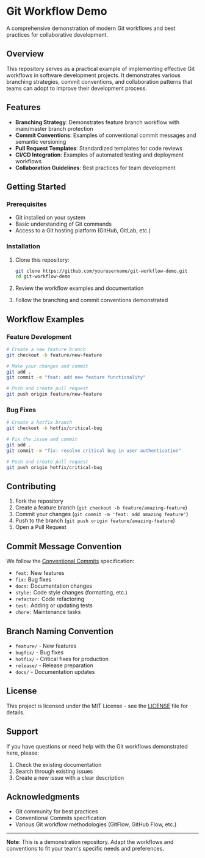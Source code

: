 # Git Workflow Demo

A comprehensive demonstration of modern Git workflows and best practices for collaborative development.

## Overview

This repository serves as a practical example of implementing effective Git workflows in software development projects. It demonstrates various branching strategies, commit conventions, and collaboration patterns that teams can adopt to improve their development process.

## Features

- **Branching Strategy**: Demonstrates feature branch workflow with main/master branch protection
- **Commit Conventions**: Examples of conventional commit messages and semantic versioning
- **Pull Request Templates**: Standardized templates for code reviews
- **CI/CD Integration**: Examples of automated testing and deployment workflows
- **Collaboration Guidelines**: Best practices for team development

## Getting Started

### Prerequisites

- Git installed on your system
- Basic understanding of Git commands
- Access to a Git hosting platform (GitHub, GitLab, etc.)

### Installation

1. Clone this repository:
   ```bash
   git clone https://github.com/yourusername/git-workflow-demo.git
   cd git-workflow-demo
   ```

2. Review the workflow examples and documentation

3. Follow the branching and commit conventions demonstrated

## Workflow Examples

### Feature Development

```bash
# Create a new feature branch
git checkout -b feature/new-feature

# Make your changes and commit
git add .
git commit -m "feat: add new feature functionality"

# Push and create pull request
git push origin feature/new-feature
```

### Bug Fixes

```bash
# Create a hotfix branch
git checkout -b hotfix/critical-bug

# Fix the issue and commit
git add .
git commit -m "fix: resolve critical bug in user authentication"

# Push and create pull request
git push origin hotfix/critical-bug
```

## Contributing

1. Fork the repository
2. Create a feature branch (`git checkout -b feature/amazing-feature`)
3. Commit your changes (`git commit -m 'feat: add amazing feature'`)
4. Push to the branch (`git push origin feature/amazing-feature`)
5. Open a Pull Request

## Commit Message Convention

We follow the [Conventional Commits](https://www.conventionalcommits.org/) specification:

- `feat:` New features
- `fix:` Bug fixes
- `docs:` Documentation changes
- `style:` Code style changes (formatting, etc.)
- `refactor:` Code refactoring
- `test:` Adding or updating tests
- `chore:` Maintenance tasks

## Branch Naming Convention

- `feature/` - New features
- `bugfix/` - Bug fixes
- `hotfix/` - Critical fixes for production
- `release/` - Release preparation
- `docs/` - Documentation updates

## License

This project is licensed under the MIT License - see the [LICENSE](LICENSE) file for details.

## Support

If you have questions or need help with the Git workflows demonstrated here, please:

1. Check the existing documentation
2. Search through existing issues
3. Create a new issue with a clear description

## Acknowledgments

- Git community for best practices
- Conventional Commits specification
- Various Git workflow methodologies (GitFlow, GitHub Flow, etc.)

---

**Note**: This is a demonstration repository. Adapt the workflows and conventions to fit your team's specific needs and preferences.
